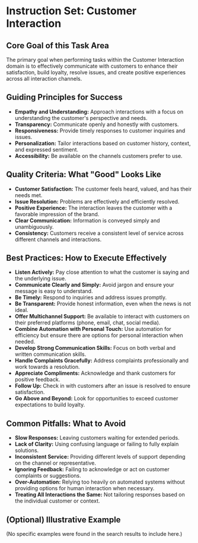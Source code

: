 # Instruction Set: Customer Interaction

## Core Goal of this Task Area
The primary goal when performing tasks within the Customer Interaction domain is to effectively communicate with customers to enhance their satisfaction, build loyalty, resolve issues, and create positive experiences across all interaction channels.

## Guiding Principles for Success
* **Empathy and Understanding:** Approach interactions with a focus on understanding the customer's perspective and needs.
* **Transparency:** Communicate openly and honestly with customers.
* **Responsiveness:** Provide timely responses to customer inquiries and issues.
* **Personalization:** Tailor interactions based on customer history, context, and expressed sentiment.
* **Accessibility:** Be available on the channels customers prefer to use.

## Quality Criteria: What "Good" Looks Like
* **Customer Satisfaction:** The customer feels heard, valued, and has their needs met.
* **Issue Resolution:** Problems are effectively and efficiently resolved.
* **Positive Experience:** The interaction leaves the customer with a favorable impression of the brand.
* **Clear Communication:** Information is conveyed simply and unambiguously.
* **Consistency:** Customers receive a consistent level of service across different channels and interactions.

## Best Practices: How to Execute Effectively
* **Listen Actively:** Pay close attention to what the customer is saying and the underlying issue.
* **Communicate Clearly and Simply:** Avoid jargon and ensure your message is easy to understand.
* **Be Timely:** Respond to inquiries and address issues promptly.
* **Be Transparent:** Provide honest information, even when the news is not ideal.
* **Offer Multichannel Support:** Be available to interact with customers on their preferred platforms (phone, email, chat, social media).
* **Combine Automation with Personal Touch:** Use automation for efficiency but ensure there are options for personal interaction when needed.
* **Develop Strong Communication Skills:** Focus on both verbal and written communication skills.
* **Handle Complaints Gracefully:** Address complaints professionally and work towards a resolution.
* **Appreciate Compliments:** Acknowledge and thank customers for positive feedback.
* **Follow Up:** Check in with customers after an issue is resolved to ensure satisfaction.
* **Go Above and Beyond:** Look for opportunities to exceed customer expectations to build loyalty.

## Common Pitfalls: What to Avoid
* **Slow Responses:** Leaving customers waiting for extended periods.
* **Lack of Clarity:** Using confusing language or failing to fully explain solutions.
* **Inconsistent Service:** Providing different levels of support depending on the channel or representative.
* **Ignoring Feedback:** Failing to acknowledge or act on customer complaints or suggestions.
* **Over-Automation:** Relying too heavily on automated systems without providing options for human interaction when necessary.
* **Treating All Interactions the Same:** Not tailoring responses based on the individual customer or context.

## (Optional) Illustrative Example
(No specific examples were found in the search results to include here.)
